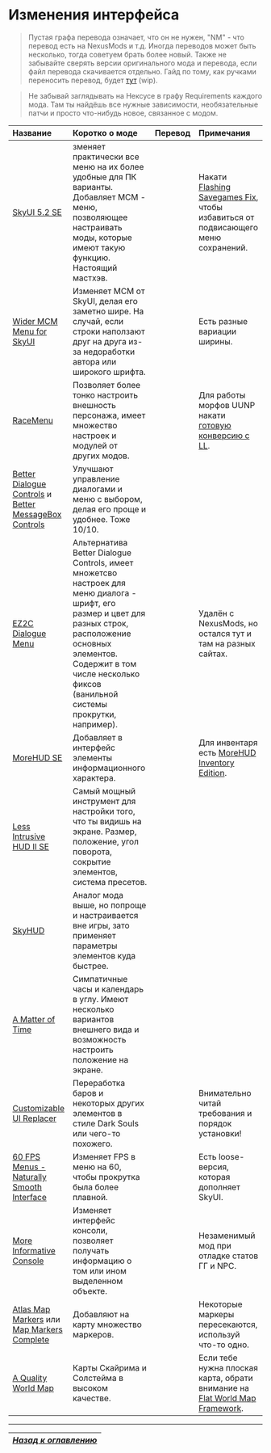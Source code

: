 # Изменения интерфейса

> Пустая графа перевода означает, что он не нужен, "NM" - что перевод есть на NexusMods и т.д. Иногда переводов может быть несколько, тогда советуем брать более новый. Также не забывайте сверять версии оригинального мода и перевода, если файл перевода скачивается отдельно. Гайд по тому, как ручками переносить перевод, будет [тут](https://youtu.be/dQw4w9WgXcQ) (wip).

> Не забывай заглядывать на Нексусе в графу Requirements каждого мода. Там ты найдёшь все нужные зависимости, необязательные патчи и просто что-нибудь новое, связанное с модом.

| Название | Коротко о моде | Перевод | Примечания |
| :------- | :------------- | :------ | :--------- |
| [SkyUI 5.2 SE](https://www.nexusmods.com/skyrimspecialedition/mods/12604) | зменяет практически все меню на их более удобные для ПК варианты. Добавляет MCM - меню, позволяющее настраивать моды, которые имеют такую функцию. Настоящий мастхэв. | | Накати [Flashing Savegames Fix](https://www.nexusmods.com/skyrimspecialedition/mods/20406), чтобы избавиться от подвисающего меню сохранений. |
| [Wider MCM Menu for SkyUI](https://www.nexusmods.com/skyrimspecialedition/mods/22825) | Изменяет MCM от SkyUI, делая его заметно шире. На случай, если строки наползают друг на друга из-за недоработки автора или широкого шрифта. | | Есть разные вариации ширины. |
| [RaceMenu](https://www.nexusmods.com/skyrimspecialedition/mods/19080) | Позволяет более тонко настроить внешность персонажа, имеет множество настроек и модулей от других модов. | | Для работы морфов UUNP накати [готовую конверсию с LL](https://mega.nz/#!z1JXEYxL!-wlzGDEkx3hRlMB0KPr-UhpSxkEHMVvYrHW-Lv88coo). |
| [Better Dialogue Controls](https://www.nexusmods.com/skyrimspecialedition/mods/1429) и [Better MessageBox Controls](https://www.nexusmods.com/skyrimspecialedition/mods/1428) | Улучшают управление диалогами и меню с выбором, делая его проще и удобнее. Тоже 10/10. | | |
| [EZ2C Dialogue Menu](https://schaken-mods.com/file/1759-ez2c-dialogue-menu) | Альтернатива Better Dialogue Controls, имеет множетсво настроек для меню диалога - шрифт, его размер и цвет для разных строк, расположение основных элементов. Содержит в том числе несколько фиксов (ванильной системы прокрутки, например). | | Удалён с NexusMods, но остался тут и там на разных сайтах. |
| [MoreHUD SE](https://www.nexusmods.com/skyrimspecialedition/mods/12688) | Добавляет в интерфейс элементы информационного характера. | | Для инвентаря есть [MoreHUD Inventory Edition](https://www.nexusmods.com/skyrimspecialedition/mods/18619). |
| [Less Intrusive HUD II SE](https://www.nexusmods.com/skyrimspecialedition/mods/17974) | Самый мощный инструмент для настройки того, что ты видишь на экране. Размер, положение, угол поворота, сокрытие элементов, система пресетов. | | |
| [SkyHUD](https://www.nexusmods.com/skyrimspecialedition/mods/463) | Аналог мода выше, но попроще и настраивается вне игры, зато применяет параметры элементов куда быстрее. | | |
| [A Matter of Time](https://www.nexusmods.com/skyrimspecialedition/mods/12937) | Симпатичные часы и календарь в углу. Имеют несколько вариантов внешнего вида и возможность настроить положение на экране. | | |
| [Customizable UI Replacer](https://www.nexusmods.com/skyrimspecialedition/mods/18398) | Переработка баров и некоторых других элементов в стиле Dark Souls или чего-то похожего. | | Внимательно читай требования и порядок установки! |
| [60 FPS Menus - Naturally Smooth Interface](https://www.nexusmods.com/skyrimspecialedition/mods/15154) | Изменяет FPS в меню на 60, чтобы прокрутка была более плавной. | | Есть loose-версия, которая дополняет SkyUI. |
| [More Informative Console](https://www.nexusmods.com/skyrimspecialedition/mods/19250) | Изменяет интерфейс консоли, позволяет получать информацию о том или ином выделенном объекте. | | Незаменимый мод при отладке статов ГГ и NPC. |
| [Atlas Map Markers](https://www.nexusmods.com/skyrimspecialedition/mods/14493) или [Map Markers Complete](https://www.nexusmods.com/skyrimspecialedition/mods/4138) | Добавляют на карту множество маркеров. | | Некоторые маркеры пересекаются, используй что-то одно. |
| [A Quality World Map](https://www.nexusmods.com/skyrimspecialedition/mods/5804) | Карты Скайрима и Солстейма в высоком качестве. | | Если тебе нужна плоская карта, обрати внимание на [Flat World Map Framework](https://www.nexusmods.com/skyrimspecialedition/mods/29932). |

------

|[*Назад к оглавлению*](../01_Оглавление.md)|
|:---:|
